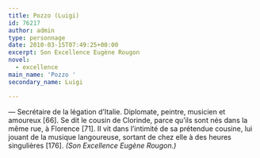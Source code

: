 ```yaml
---
title: Pozzo (Luigi)
id: 76217
author: admin
type: personnage
date: 2010-03-15T07:49:25+00:00
excerpt: Son Excellence Eugène Rougon
novel:
  - excellence
main_name: 'Pozzo '
secondary_name: Luigi

---
```

— Secrétaire de la légation d&rsquo;Italie. Diplomate, peintre, musicien et amoureux [66]. Se dit le cousin de Clorinde, parce qu&rsquo;ils sont nés dans la même rue, à Florence [71]. II vit dans l&rsquo;intimité de sa prétendue cousine, lui jouant de la musique langoureuse, sortant de chez elle à des heures singulières [176]. _(Son Excellence Eugène Rougon.)_
